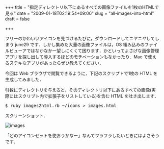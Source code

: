 +++
title = "指定ディレクトリ以下にあるすべての画像ファイルを1枚のHTMLで見る"
date = "2009-01-18T02:19:54+09:00"
slug = "all-images-into-html"
draft = false

+++

<p>フリーのかわいいアイコンを見つけるたびに，ダウンロードしてニヤニヤしてしまう june29 です．しかし集めた大量の画像ファイルは，OS 組み込みのファイルビューアではなかなか一望しにくくて困ります．かといってよさげな画像管理アプリを探し出して導入するほどのモチベーションもなかったり．Mac で使えるステキなアプリがあったらぜひ教えてください．</p>
<p>今回は Web ブラウザで閲覧できるように，下記のスクリプトで1枚の HTML を生成してみました．</p>
<p><script src="http://gist.github.com/48387.js"></script></p>
<p>引数にディレクトリを与えると，そのディレクトリ以下にあるすべての画像(実際にはスクリプト内で拡張子をリストしている)を含む HTML を吐き出します．</p>
<pre>
$ ruby images2html.rb ~/icons > images.html
</pre>
<p>スクリーンショット．</p>
<p><img src="http://img.skitch.com/20090117-4bk27jmcg2t5frcg7f8kk3ra9.png" alt="images" /></p>
<p>「どのアイコンセットを使おうかなー」なんてフラフラしたいときにはよさそうです．</p>
